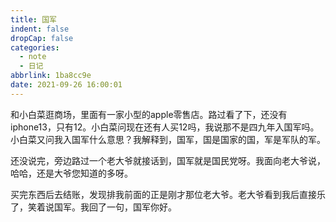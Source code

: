 ```yaml
---
title: 国军
indent: false
dropCap: false
categories:
  - note
  - 日记
abbrlink: 1ba8cc9e
date: 2021-09-26 16:00:01
---
```


和小白菜逛商场，里面有一家小型的apple零售店。路过看了下，还没有iphone13，只有12。小白菜问现在还有人买12吗，我说那不是四九年入国军吗。小白菜又问我入国军什么意思？我解释到，国军，国是国家的国，军是军队的军。


还没说完，旁边路过一个老大爷就接话到，国军就是国民党呀。我面向老大爷说，哈哈，还是大爷您知道的多呀。

买完东西后去结账，发现排我前面的正是刚才那位老大爷。老大爷看到我后直接乐了，笑着说国军。我回了一句，国军你好。
